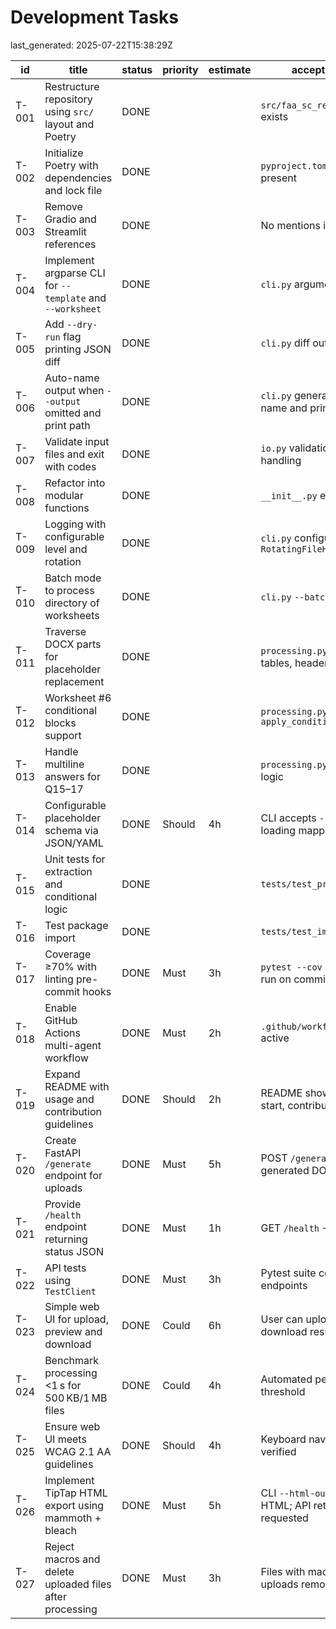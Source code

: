 # Development Tasks

last_generated: 2025-07-22T15:38:29Z

| id | title | status | priority | estimate | acceptance_criteria | labels |
|----|-------|--------|----------|----------|--------------------|--------|
| T-001 | Restructure repository using `src/` layout and Poetry | DONE | | | `src/faa_sc_replacer/__init__.py` exists | area/setup type/chore |
| T-002 | Initialize Poetry with dependencies and lock file | DONE | | | `pyproject.toml` and `poetry.lock` present | area/setup type/chore |
| T-003 | Remove Gradio and Streamlit references | DONE | | | No mentions in repo | area/docs type/chore |
| T-004 | Implement argparse CLI for `--template` and `--worksheet` | DONE | | | `cli.py` argument parser | area/cli type/feat |
| T-005 | Add `--dry-run` flag printing JSON diff | DONE | | | `cli.py` diff output | area/cli type/feat |
| T-006 | Auto-name output when `--output` omitted and print path | DONE | | | `cli.py` generates timestamped name and prints path | area/cli type/feat |
| T-007 | Validate input files and exit with codes | DONE | | | `io.py` validation and `cli.py` error handling | area/io type/feat |
| T-008 | Refactor into modular functions | DONE | | | `__init__.py` exposes helpers | area/core type/chore |
| T-009 | Logging with configurable level and rotation | DONE | | | `cli.py` configures `RotatingFileHandler` | area/logging type/feat |
| T-010 | Batch mode to process directory of worksheets | DONE | | | `cli.py` `--batch` option | area/cli type/feat |
| T-011 | Traverse DOCX parts for placeholder replacement | DONE | | | `processing.py` iterates body, tables, headers, footers | area/core type/feat |
| T-012 | Worksheet #6 conditional blocks support | DONE | | | `processing.py` `apply_conditionals` | area/core type/feat |
| T-013 | Handle multiline answers for Q15–17 | DONE | | | `processing.py` next paragraph logic | area/core type/feat |
| T-014 | Configurable placeholder schema via JSON/YAML | DONE | Should | 4h | CLI accepts `--schema` path loading mappings | area/cli type/feat |
| T-015 | Unit tests for extraction and conditional logic | DONE | | | `tests/test_processing.py` | area/tests type/feat |
| T-016 | Test package import | DONE | | | `tests/test_import.py` | area/tests type/feat |
| T-017 | Coverage ≥70% with linting pre-commit hooks | DONE | Must | 3h | `pytest --cov` ≥70% and hooks run on commit | area/ci type/chore |
| T-018 | Enable GitHub Actions multi-agent workflow | DONE | Must | 2h | `.github/workflows/agents.yml` active | area/ci type/feat |
| T-019 | Expand README with usage and contribution guidelines | DONE | Should | 2h | README shows install, quick start, contribution section | area/docs type/feat |
| T-020 | Create FastAPI `/generate` endpoint for uploads | DONE | Must | 5h | POST `/generate` returns generated DOCX path | area/api type/feat |
| T-021 | Provide `/health` endpoint returning status JSON | DONE | Must | 1h | GET `/health` → `{"status": "ok"}` | area/api type/feat |
| T-022 | API tests using `TestClient` | DONE | Must | 3h | Pytest suite covers both endpoints | area/tests type/feat |
| T-023 | Simple web UI for upload, preview and download | DONE | Could | 6h | User can upload files and download result via browser | area/web type/feat |
| T-024 | Benchmark processing <1 s for 500 KB/1 MB files | DONE | Could | 4h | Automated perf test under threshold | area/perf type/chore |
| T-025 | Ensure web UI meets WCAG 2.1 AA guidelines | DONE | Should | 4h | Keyboard navigation and alt-text verified | area/web type/feat |
| T-026 | Implement TipTap HTML export using mammoth + bleach | DONE | Must | 5h | CLI `--html-out` saves sanitized HTML; API returns HTML when requested | area/core type/feat |
| T-027 | Reject macros and delete uploaded files after processing | DONE | Must | 3h | Files with macros rejected; uploads removed post-response | area/security type/feat |
